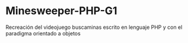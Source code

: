 # Minesweeper-PHP-G1
Recreación del videojuego buscaminas escrito en lenguaje PHP y con el paradigma orientado a objetos
